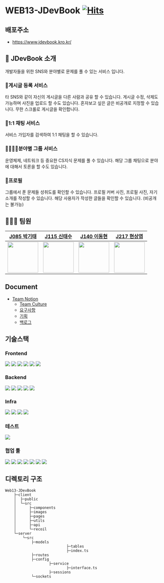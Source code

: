 # WEB13-JDevBook [![Hits](https://hits.seeyoufarm.com/api/count/incr/badge.svg?url=https%3A%2F%2Fgithub.com%2Fboostcampwm-2021%2FWEB13-JDevBook%2Fhit-counter&count_bg=%2379C83D&title_bg=%23555555&icon=&icon_color=%23E7E7E7&title=hits&edge_flat=false)](https://hits.seeyoufarm.com)

## 배포주소
- https://www.jdevbook.kro.kr/
## 📗 JDevBook 소개

개발자들을 위한 SNS와 분야별로 문제를 풀 수 있는 서비스 입니다.

### 📰게시글 등록 서비스

타 SNS와 같이 자신의 게시글을 다른 사람과 공유 할 수 있습니다.
게시글 수정, 삭제도 가능하며 사진을 업로드 할 수도 있습니다.
혼자보고 싶은 글은 비공개로 지정할 수 있습니다.
무한 스크롤로 게시글을 확인합니다.

### 💑1:1 채팅 서비스

서비스 가입자를 검색하여 1:1 채팅을 할 수 있습니다.

### 👩‍👩‍👧‍👦분야별 그룹 서비스

운영체제, 네트워크 등 중요한 CS지식 문제를 풀 수 있습니다.
해당 그룹 채팅으로 분야에 대해서 토론을 할 수도 있습니다.

### 👀프로필

그룹에서 푼 문제들 성취도를 확인할 수 있습니다.
프로필 커버 사진, 프로필 사진, 자기소개를 작성할 수 있습니다.
해당 사용자가 작성한 글들을 확인할 수 있습니다. (비공개는 불가능)

## 🙋🏻‍♂️ 팀원

|       [J085 박기태](https://github.com/idiot-kitto)       |        [J115 신태수](https://github.com/shinn338)         |                   [J140 이동현](https://github.com/linear14)                   |      [J217 현상엽](https://github.com/Hyun-SangYeop)      |
| :-------------------------------------------------------: | :-------------------------------------------------------: | :----------------------------------------------------------------------------: | :-------------------------------------------------------: |
| <img src="https://i.imgur.com/vvU4ObF.jpg" width="100px"> | <img src="https://i.imgur.com/nfQgTYG.jpg" width="100px"> | <img src="https://avatars.githubusercontent.com/u/47495592?v=4" width="100px"> | <img src="https://i.imgur.com/S9yawLb.jpg" width="100px"> |

## Document

- [Team Notion](https://paint-tip-6a6.notion.site/Team-6543-8a22b893fd614b999b10208f095a78d4)
  - [Team Culture](https://paint-tip-6a6.notion.site/Culture-9383768037d948f5a3b5f6a2f21fae41)
  - [요구사항](https://paint-tip-6a6.notion.site/0c0c433f039a4c8ba47fddb48e016277)
  - [기획](https://paint-tip-6a6.notion.site/09c99fff830d4a72b45fcfdd92715ee2)
  - [백로그](https://docs.google.com/spreadsheets/d/1cgmO27IDYoLigAVKLopxEaJqVKHzibF5GTHeSaGBoKI/edit#gid=838702224)

## 기술스택

### Frontend

![](https://img.shields.io/badge/React-17.0.33-%2361DAFB?style=flat-square&logo=react) ![](https://img.shields.io/badge/Create--React--App-grey?style=flat-square&logo=react) ![](https://img.shields.io/badge/Typescript-4.4.4-%233178C6?style=flat-square&logo=typescript) ![](https://img.shields.io/badge/React--router--dom-5.3.2-%23CA4245?style=flat-square&logo=reactrouter) ![](https://img.shields.io/badge/Recoil-0.4.1-%2361DAFB?style=flat-square&logo=react) ![](https://img.shields.io/badge/styled--components-5.1.15-%23DB7093?style=flat-square&logo=styled-components)

### Backend

![](https://img.shields.io/badge/node-14.17.3-%23339933?style=flat-square&logo=node.js) ![](https://img.shields.io/badge/Typescript-4.4.4-%233178C6?style=flat-square&logo=typescript) ![](https://img.shields.io/badge/express-4.16.1-%23000000?style=flat-square&logo=express) ![](https://img.shields.io/badge/socket--io-4.3.1-%23010101?style=flat-square&logo=socket.io) ![](https://img.shields.io/badge/sequelize-6.9.0-%2352B0E7?style=flat-square&logo=sequelize)

### Infra

![](https://img.shields.io/badge/nCloud-%2303C75A?style=flat-square&logo=naver&logoColor=white) ![](https://img.shields.io/badge/-Nginx-%23009639?style=flat-square&logo=nginx) ![](https://img.shields.io/badge/-PM2-%232B037A?logo=pm2) ![](https://img.shields.io/badge/Object--Storage-black?style=flat-square)

### 테스트

![](https://img.shields.io/badge/-Jest-%23C21325?style=flat-square&logo=jest&logoColor=white)

### 협업 툴

![](https://img.shields.io/badge/-git-%23F05032?style=flat-square&logo=git&logoColor=white) ![](https://img.shields.io/badge/-Github-%23181717?style=flat-square&logo=Github&logoColor=white) ![](https://img.shields.io/badge/-Notion-%23000000?style=flat-square&logo=notion&logoColor=white) ![](https://img.shields.io/badge/-Slack-%234A154B?style=flat-square&logo=slack&logoColor=white) ![](https://img.shields.io/badge/-Zoom-%232D8CFF?style=flat-square&logo=zoom&logoColor=white) ![](https://img.shields.io/badge/-Figma-%23F24E1E?style=flat-square&logo=figma&logoColor=white) ![](https://img.shields.io/badge/-ERDCloud-%239388fb?style=flat-square&)

## 디렉토리 구조

```
Web13-JDevBook
	├─client
	│  ├─public
	│  └─src
	│      ├─components
	│      ├─images
	│      ├─pages
	│      ├─utils
	│      ├─api
	│      └─recoil
	└─server
	    └─src
	        ├─models
							├─tables
							├─index.ts
	        ├─routes
	        ├─config
					├─service
							├─interface.ts
					├─sessions
	        └─sockets
```
